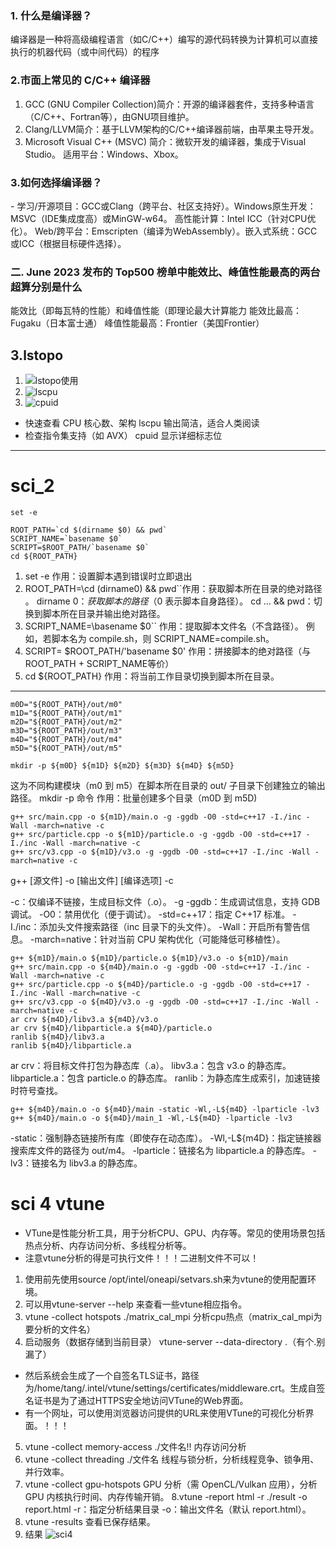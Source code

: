  ### 1. 什么是编译器？
​​编译器​​是一种将高级编程语言（如C/C++）编写的源代码转换为计算机可以直接执行的机器代码（或中间代码）的程序
### 2.市面上常见的 C/C++ 编译器
1. ​​GCC (GNU Compiler Collection)
​​​​简介​​：开源的编译器套件，支持多种语言（C/C++、Fortran等），由GNU项目维护。
2. ​​Clang/LLVM​​
​​简介​​：基于LLVM架构的C/C++编译器前端，由苹果主导开发。
3. Microsoft Visual C++ (MSVC)​​
​​简介​​：微软开发的编译器，集成于Visual Studio。
​​适用平台​​：Windows、Xbox。
### 3.如何选择编译器？
​- ​学习/开源项目​​：GCC或Clang（跨平台、社区支持好）。
​​Windows原生开发​​：MSVC（IDE集成度高）或MinGW-w64。
​​高性能计算​​：Intel ICC（针对CPU优化）。
​​Web/跨平台​​：Emscripten（编译为WebAssembly）。
​​嵌入式系统​​：GCC或ICC（根据目标硬件选择）。
### 二. June 2023 发布的 Top500 榜单中能效比、峰值性能最高的两台超算分别是什么
能效比（即每瓦特的性能）和峰值性能（即理论最大计算能力
能效比最高：Fugaku（日本富士通）
峰值性能最高：Frontier（美国Frontier）
## 3.lstopo
 1. ![lstopo使用](https://i.imgur.com/Zp33p5S.png)
 2. ![lscpu](https://i.imgur.com/MudFwgQ.png)
 3. ![cpuid](https://i.imgur.com/nyZ2auV.png)
 - 快速查看 CPU 核心数、架构	lscpu	输出简洁，适合人类阅读
- 检查指令集支持（如 AVX）	cpuid	显示详细标志位
------
#  sci_2
```
set -e

ROOT_PATH=`cd $(dirname $0) && pwd`
SCRIPT_NAME=`basename $0`
SCRIPT=$ROOT_PATH/`basename $0`
cd ${ROOT_PATH}
````
1. set -e​​
​​作用​​：设置脚本遇到错误时立即退出
2. ROOT_PATH=\cd (dirname0) && pwd``​​
​​作用​​：获取脚本所在目录的​​绝对路径​​。
dirname $0：获取脚本的路径（$0 表示脚本自身路径）。
cd ... && pwd：切换到脚本所在目录并输出绝对路径。
3. SCRIPT_NAME=\basename $0``​​
​​作用​​：提取脚本文件名（不含路径）。
例如，若脚本名为 compile.sh，则 SCRIPT_NAME=compile.sh。
4. SCRIPT= $ROOT_PATH/'basename $0'
​​作用​​：拼接脚本的​​绝对路径​​（与 ROOT_PATH + SCRIPT_NAME等价）
5. cd ${ROOT_PATH}​​
​​作用​​：将当前工作目录切换到脚本所在目录。
---
````
m0D="${ROOT_PATH}/out/m0"
m1D="${ROOT_PATH}/out/m1"
m2D="${ROOT_PATH}/out/m2"
m3D="${ROOT_PATH}/out/m3"
m4D="${ROOT_PATH}/out/m4"
m5D="${ROOT_PATH}/out/m5"

mkdir -p ${m0D} ${m1D} ${m2D} ${m3D} ${m4D} ${m5D}
````
这为不同构建模块（m0 到 m5）在脚本所在目录的 out/ 子目录下创建独立的输出路径。
mkdir -p 命令​​
​​作用​​：批量创建多个目录（m0D 到 m5D)

```
g++ src/main.cpp -o ${m1D}/main.o -g -ggdb -O0 -std=c++17 -I./inc -Wall -march=native -c
g++ src/particle.cpp -o ${m1D}/particle.o -g -ggdb -O0 -std=c++17 -I./inc -Wall -march=native -c 
g++ src/v3.cpp -o ${m1D}/v3.o -g -ggdb -O0 -std=c++17 -I./inc -Wall -march=native -c
 ```
 g++ [源文件] -o [输出文件] [编译选项] -c

 -c：仅编译不链接，生成目标文件（.o）。
-g -ggdb：生成调试信息，支持 GDB 调试。
-O0：禁用优化（便于调试）。
-std=c++17：指定 C++17 标准。
-I./inc：添加头文件搜索路径（inc 目录下的头文件）。
-Wall：开启所有警告信息。
-march=native：针对当前 CPU 架构优化（可能降低可移植性）。
```
g++ ${m1D}/main.o ${m1D}/particle.o ${m1D}/v3.o -o ${m1D}/main
g++ src/main.cpp -o ${m4D}/main.o -g -ggdb -O0 -std=c++17 -I./inc -Wall -march=native -c
g++ src/particle.cpp -o ${m4D}/particle.o -g -ggdb -O0 -std=c++17 -I./inc -Wall -march=native -c
g++ src/v3.cpp -o ${m4D}/v3.o -g -ggdb -O0 -std=c++17 -I./inc -Wall -march=native -c
ar crv ${m4D}/libv3.a ${m4D}/v3.o
ar crv ${m4D}/libparticle.a ${m4D}/particle.o
ranlib ${m4D}/libv3.a
ranlib ${m4D}/libparticle.a
```
ar crv：将目标文件打包为静态库（.a）。
libv3.a：包含 v3.o 的静态库。
libparticle.a：包含 particle.o 的静态库。
ranlib：为静态库生成索引，加速链接时符号查找。
```
g++ ${m4D}/main.o -o ${m4D}/main -static -Wl,-L${m4D} -lparticle -lv3 
g++ ${m4D}/main.o -o ${m4D}/main_1 -Wl,-L${m4D} -lparticle -lv3
```
-static：强制静态链接所有库（即使存在动态库）。
-Wl,-L${m4D}：指定链接器搜索库文件的路径为 out/m4。
-lparticle：链接名为 libparticle.a 的静态库。
-lv3：链接名为 libv3.a 的静态库。

# sci 4 vtune
- VTune是性能分析工具，用于分析CPU、GPU、内存等。常见的使用场景包括热点分析、内存访问分析、多线程分析等。
- 注意vtune分析的得是可执行文件！！！二进制文件不可以！
1. 使用前先使用source /opt/intel/oneapi/setvars.sh来为vtune的使用配置环境。
2. 可以用vtune-server --help 来查看一些vtune相应指令。
3. vtune -collect hotspots ./matrix_cal_mpi 分析cpu热点（matrix_cal_mpi为要分析的文件名）
4. 启动服务（数据存储到当前目录）
vtune-server --data-directory .（有个.别漏了）
- 然后系统会生成了一个自签名TLS证书，路径为/home/tang/.intel/vtune/settings/certificates/middleware.crt。生成自签名证书是为了通过HTTPS安全地访问VTune的Web界面。
- 有一个网址，可以使用浏览器访问提供的URL来使用VTune的可视化分析界面。！！！
5. vtune -collect memory-access ./文件名!!
内存访问分析​
6. vtune -collect threading ./文件名 
线程与锁分析​，分析线程竞争、锁争用、并行效率。
7. vtune -collect gpu-hotspots
GPU 分析（需 OpenCL/Vulkan 应用），分析 GPU 内核执行时间、内存传输开销。
8.vtune -report html -r ./result -o report.html
-r：指定分析结果目录
-o：输出文件名（默认 report.html）。
9. vtune -results 
​查看已保存结果​​。
10. 结果
![sci4](https://i.imgur.com/zFTuLl9.png)
